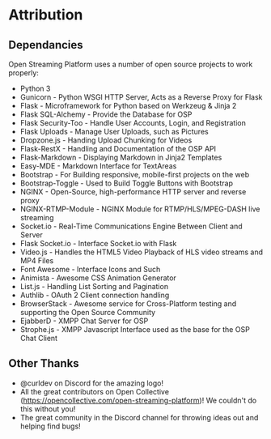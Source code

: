 # Attribution
## Dependancies
Open Streaming Platform uses a number of open source projects to work properly:

- Python 3
- Gunicorn - Python WSGI HTTP Server, Acts as a Reverse Proxy for Flask
- Flask - Microframework for Python based on Werkzeug & Jinja 2
- Flask SQL-Alchemy - Provide the Database for OSP
- Flask Security-Too - Handle User Accounts, Login, and Registration
- Flask Uploads - Manage User Uploads, such as Pictures
- Dropzone.js - Handing Upload Chunking for Videos
- Flask-RestX - Handling and Documentation of the OSP API
- Flask-Markdown - Displaying Markdown in Jinja2 Templates
- Easy-MDE - Markdown Interface for TextAreas
- Bootstrap - For Building responsive, mobile-first projects on the web
- Bootstrap-Toggle - Used to Build Toggle Buttons with Bootstrap
- NGINX - Open-Source, high-performance HTTP server and reverse proxy
- NGINX-RTMP-Module - NGINX Module for RTMP/HLS/MPEG-DASH live streaming
- Socket.io - Real-Time Communications Engine Between Client and Server
- Flask Socket.io - Interface Socket.io with Flask
- Video.js - Handles the HTML5 Video Playback of HLS video streams and MP4 Files
- Font Awesome - Interface Icons and Such
- Animista - Awesome CSS Animation Generator
- List.js - Handling List Sorting and Pagination
- Authlib - OAuth 2 Client connection handling
- BrowserStack - Awesome service for Cross-Platform testing and supporting the Open Source Community
- EjabberD - XMPP Chat Server for OSP
- Strophe.js - XMPP Javascript Interface used as the base for the OSP Chat Client

## Other Thanks
- @curldev on Discord for the amazing logo!
- All the great contributors on Open Collective (https://opencollective.com/open-streaming-platform)! We couldn't do this without you!
- The great community in the Discord channel for throwing ideas out and helping find bugs!